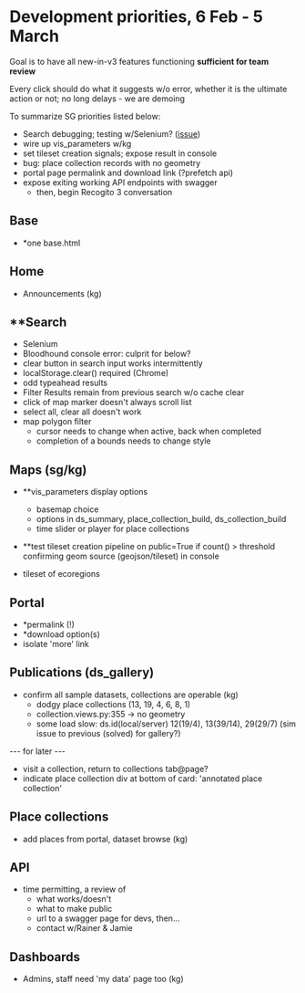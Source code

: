 Development priorities, 6 Feb - 5 March
=======================================

Goal is to have all new-in-v3 features functioning **sufficient for team review**

Every click should do what it suggests w/o error, whether it is the ultimate action or not; no long delays - we are demoing

To summarize SG priorities listed below:

- Search debugging; testing w/Selenium? ([issue](121))
- wire up vis_parameters w/kg
- set tileset creation signals; expose result in console
- bug: place collection records with no geometry 
- portal page permalink and download link (?prefetch api)
- expose exiting working API endpoints with swagger
	- then, begin Recogito 3 conversation



Base
----
- *one base.html

Home
----
- Announcements (kg)

**Search
--------
- Selenium
- Bloodhound console error: culprit for below?
- clear button in search input works intermittently
- localStorage.clear() required (Chrome)
- odd typeahead results
- Filter Results remain from previous search w/o cache clear
- click of map marker doesn't always scroll list
- select all, clear all doesn't work
- map polygon filter
	- cursor needs to change when active, back when completed
	- completion of a bounds needs to change style


Maps (sg/kg)
------------
- **vis_parameters display options 
	- basemap choice
	- options in ds_summary, place_collection_build, 
			ds_collection_build
	- time slider or player for place collections

- **test tileset creation pipeline
	on public=True if count() > threshold
	confirming geom source (geojson/tileset) in console

- tileset of ecoregions

Portal
------
- *permalink (!)
- *download option(s)
- isolate 'more' link


Publications (ds_gallery)
-------------------------
- confirm all sample datasets, collections are operable (kg)
  - dodgy place collections (13, 19, 4, 6, 8, 1)
  - collection.views.py:355 -> no geometry
  - some load slow: ds.id(local/server) 12(19/4), 13(39/14), 29(29/7) (sim issue to previous (solved) for gallery?)

--- for later ---
- visit a collection, return to collections tab@page?
- indicate place collection div at bottom of card: 'annotated place collection'


Place collections
-----------------
- add places from portal, dataset browse (kg)

API
---
- time permitting, a review of 
	- what works/doesn't
	- what to make public
	- url to a swagger page for devs, then...
	- contact w/Rainer & Jamie

Dashboards
----------
- Admins, staff need 'my data' page too (kg)

